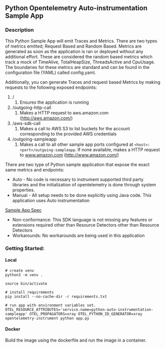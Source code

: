 ## Python Opentelemetry Auto-instrumentation Sample App

### Description

This Python Sample App will emit Traces and Metrics. There are two types of metrics emitted;
Request Based and Random Based.
Metrics are generated as soon as the application is ran or deployed without any additional effort. These are considered the random based metrics which track a mock of TimeAlive, TotalHeapSize, ThreadsActive and CpuUsage. The boundaries for these metrics are standard and can be found in the configuration file (YAML) called config.yaml.

Additionally, you can generate Traces and request based Metrics by making requests to the following exposed endpoints:

1. /
    1. Ensures the application is running
2. /outgoing-http-call
    1. Makes a HTTP request to aws.amazon.com (http://aws.amazon.com/)
3. /aws-sdk-call
    1. Makes a call to AWS S3 to list buckets for the account corresponding to the provided AWS credentials
4. /outgoing-sampleapp
    1. Makes a call to all other sample app ports configured at `<host>:<port>/outgoing-sampleapp`. If none available, makes a HTTP request to www.amazon.com (http://www.amazon.com/)

There are two type of Python sample application that expose the exact same metrics and endpoints:

* Auto - No code is necessary to instrument supported third party libraries and the initialization of opentelemetry is done through system properties.
* Manual - All setup needs to be done explicitly using Java code.
This application uses Auto instrumentation

[Sample App Spec](../SampleAppSpec.md)

* Non-conformance: This SDK language is not missing any features or extensions required other than Resource Detectors other than Resource Detectors
* Workarounds: No workarounds are being used in this application

### Getting Started:

#### Local

```
# create venv
python3 -m venv .

source bin/activate

# install requirements
pip install --no-cache-dir -r requirements.txt

# run app with environment variables set.
OTEL_RESOURCE_ATTRIBUTES='service.name=python-auto-instrumentation-sampleapp' OTEL_PROPAGATORS=xray OTEL_PYTHON_ID_GENERATOR=xray opentelemetry-instrument python app.py
```

#### Docker
Build the image using the dockerfile and run the image in a container. 

